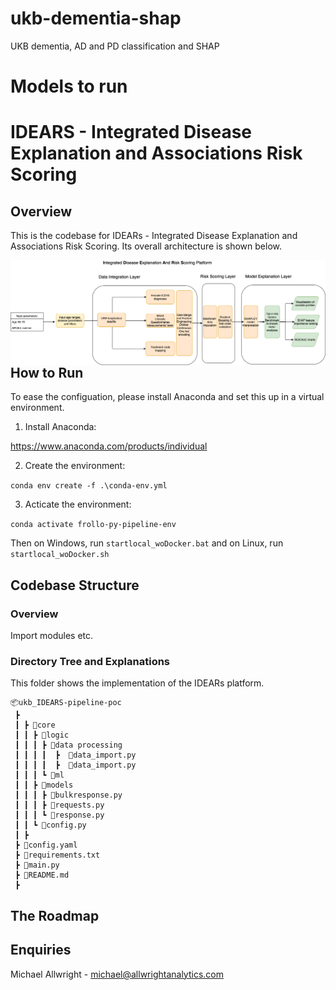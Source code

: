 # ukb-dementia-shap
 UKB dementia, AD and PD classification and SHAP

# Models to run

# IDEARS - Integrated Disease Explanation and Associations Risk Scoring

## Overview

This is the codebase for IDEARs - Integrated Disease Explanation and Associations Risk Scoring. Its overall architecture is shown below.


<img src="UKB ML flow-Page-2.drawio.png"
     alt="Markdown Monster icon"
     style="float: left; margin-right: 10px;" />


## How to Run
To ease the configuation, please install Anaconda and set this up in a virtual environment. 

1. Install Anaconda:

https://www.anaconda.com/products/individual

2. Create the environment:

```conda env create -f .\conda-env.yml```

3. Acticate the environment:

```conda activate frollo-py-pipeline-env```

Then on Windows, run ```startlocal_woDocker.bat``` and on Linux, run ```startlocal_woDocker.sh```


## Codebase Structure

### Overview
Import modules etc.

### Directory Tree and Explanations

This folder shows the implementation of the IDEARs platform.

```
📦ukb_IDEARS-pipeline-poc
 ┣ 
 ┃ ┣ 📂core
 ┃ ┃ ┣ 📂logic
 ┃ ┃ ┃ ┣ 📂data processing        
 ┃ ┃ ┃ ┃  ┣  📜data_import.py
 ┃ ┃ ┃ ┃  ┣  📜data_import.py  
 ┃ ┃ ┃ ┗ 📂ml      
 ┃ ┃ ┣ 📂models
 ┃ ┃ ┃ ┣ 📜bulkresponse.py
 ┃ ┃ ┃ ┣ 📜requests.py
 ┃ ┃ ┃ ┗ 📜response.py
 ┃ ┃ ┗ 📜config.py
 ┃ ┣ 
 ┣ 📜config.yaml
 ┣ 📜requirements.txt
 ┣ 📜main.py
 ┣ 📜README.md
 ┣
```


## The Roadmap


## Enquiries

Michael Allwright - michael@allwrightanalytics.com

